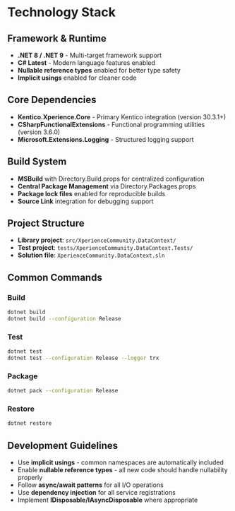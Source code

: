 # Technology Stack

## Framework & Runtime
- **.NET 8 / .NET 9** - Multi-target framework support
- **C# Latest** - Modern language features enabled
- **Nullable reference types** enabled for better type safety
- **Implicit usings** enabled for cleaner code

## Core Dependencies
- **Kentico.Xperience.Core** - Primary Kentico integration (version 30.3.1+)
- **CSharpFunctionalExtensions** - Functional programming utilities (version 3.6.0)
- **Microsoft.Extensions.Logging** - Structured logging support

## Build System
- **MSBuild** with Directory.Build.props for centralized configuration
- **Central Package Management** via Directory.Packages.props
- **Package lock files** enabled for reproducible builds
- **Source Link** integration for debugging support

## Project Structure
- **Library project**: `src/XperienceCommunity.DataContext/`
- **Test project**: `tests/XperienceCommunity.DataContext.Tests/`
- **Solution file**: `XperienceCommunity.DataContext.sln`

## Common Commands

### Build
```bash
dotnet build
dotnet build --configuration Release
```

### Test
```bash
dotnet test
dotnet test --configuration Release --logger trx
```

### Package
```bash
dotnet pack --configuration Release
```

### Restore
```bash
dotnet restore
```

## Development Guidelines
- Use **implicit usings** - common namespaces are automatically included
- Enable **nullable reference types** - all new code should handle nullability properly
- Follow **async/await patterns** for all I/O operations
- Use **dependency injection** for all service registrations
- Implement **IDisposable/IAsyncDisposable** where appropriate